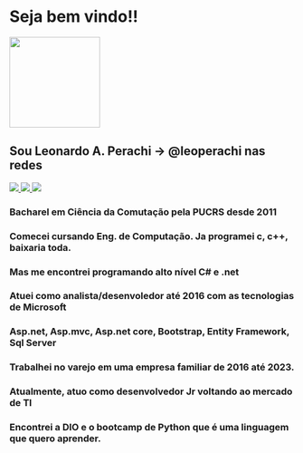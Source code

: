 <h1> Seja bem vindo!!</h1>
<img src="https://github.com/leoperachi.png" width="160" style="vertical-align: middle;"/>
<h2>Sou Leonardo A. Perachi -> @leoperachi nas redes</h2> 
<a href='https://www.dio.me/users/leoperachi'>
    <img src='https://img.shields.io/badge/-Meu%20Perfil%20na%20DIO-0077B5?style=for-the-badge&logo=gitbook&logoColor=white'/>
</a>
<a href='https://www.linkedin.com/in/leonardoperachi/'>
    <img src='https://img.shields.io/badge/linkedin-%230077B5.svg?style=for-the-badge&logo=linkedin&logoColor=white'/>
</a>
<a href='https://wa.me/5551996974708'>
    <img src='https://img.shields.io/badge/WhatsApp-0077B5?style=for-the-badge&logo=whatsapp&logoColor=white'/>
</a>


<h3>Bacharel em Ciência da Comutação pela PUCRS desde 2011</h3>
<h3>Comecei cursando Eng. de Computação. Ja programei c, c++, baixaria toda.</h3>
<h3>Mas me encontrei programando alto nível C# e .net</h3>
<h3>Atuei como analista/desenvoledor até 2016 com as tecnologias de Microsoft</h3>
<h3>Asp.net, Asp.mvc, Asp.net core, Bootstrap, Entity Framework, Sql Server</h3>
<h3>Trabalhei no varejo em uma empresa familiar de 2016 até 2023.</h3>
<h3>Atualmente, atuo como desenvolvedor Jr voltando ao mercado de TI</h3>
<h3>Encontrei a DIO e o bootcamp de Python que é uma linguagem que quero aprender.</h3>
